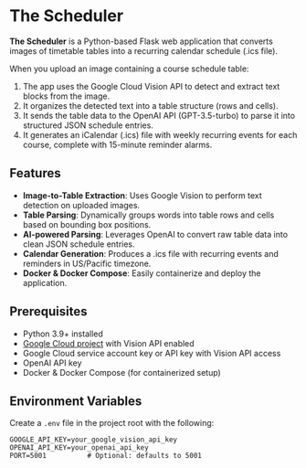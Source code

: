 # The Scheduler

**The Scheduler** is a Python-based Flask web application that converts images of timetable tables into a recurring calendar schedule (.ics file).

When you upload an image containing a course schedule table:
1. The app uses the Google Cloud Vision API to detect and extract text blocks from the image.
2. It organizes the detected text into a table structure (rows and cells).
3. It sends the table data to the OpenAI API (GPT-3.5-turbo) to parse it into structured JSON schedule entries.
4. It generates an iCalendar (.ics) file with weekly recurring events for each course, complete with 15-minute reminder alarms.

## Features
- **Image-to-Table Extraction**: Uses Google Vision to perform text detection on uploaded images.  
- **Table Parsing**: Dynamically groups words into table rows and cells based on bounding box positions.  
- **AI-powered Parsing**: Leverages OpenAI to convert raw table data into clean JSON schedule entries.  
- **Calendar Generation**: Produces a .ics file with recurring events and reminders in US/Pacific timezone.  
- **Docker & Docker Compose**: Easily containerize and deploy the application.

## Prerequisites
- Python 3.9+ installed  
- [Google Cloud project](https://console.cloud.google.com/) with Vision API enabled  
- Google Cloud service account key or API key with Vision API access  
- OpenAI API key  
- Docker & Docker Compose (for containerized setup)

## Environment Variables
Create a `.env` file in the project root with the following:
```dotenv
GOOGLE_API_KEY=your_google_vision_api_key
OPENAI_API_KEY=your_openai_api_key
PORT=5001          # Optional: defaults to 5001
